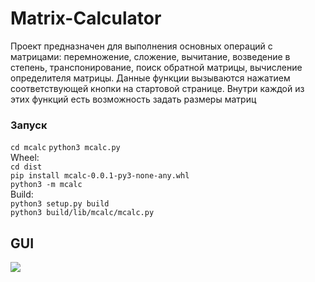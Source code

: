 # Matrix-Calculator
Проект предназначен для выполнения основных операций с матрицами: 
перемножение, сложение, вычитание, возведение в степень, транспонирование,
поиск обратной матрицы, вычисление определителя матрицы.
Данные функции вызываются нажатием соответствующей кнопки на стартовой странице.
Внутри каждой из этих функций есть возможность задать
размеры матриц
###  **Запуск**
```cd mcalc```
```python3 mcalc.py```  
Wheel:  
```cd dist```  
```pip install mcalc-0.0.1-py3-none-any.whl```  
```python3 -m mcalc```  
Build:  
```python3 setup.py build```  
```python3 build/lib/mcalc/mcalc.py```  
## GUI
![](https://raw.githubusercontent.com/mikhnev/Matrix-Calculator/master/gui.png)
